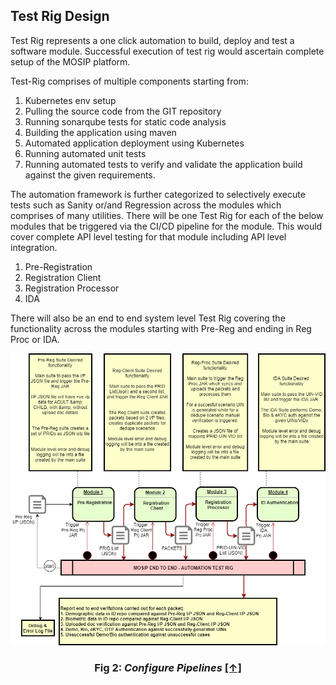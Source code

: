 ## Test Rig Design
Test Rig represents a one click automation to build, deploy and test a software module. Successful execution of test rig would ascertain complete setup of the MOSIP platform.

Test-Rig comprises of multiple components starting from: 
1. Kubernetes env setup
1. Pulling the source code from the GIT repository
1. Running sonarqube tests for static code analysis
1. Building the application using maven
1. Automated application deployment using Kubernetes
1. Running automated unit tests
1. Running automated tests to verify and validate the application build against the given requirements. 

The automation framework is further categorized to selectively execute tests such as Sanity or/and Regression across the modules which comprises of many utilities.
There will be one Test Rig for each of the below modules that be triggered via the CI/CD pipeline for the module. This would cover complete API level testing for that module including API level integration.
1. Pre-Registration 
1. Registration Client
1. Registration Processor
1. IDA

There will also be an end to end system level Test Rig covering the functionality across the modules starting with Pre-Reg and ending in Reg Proc or IDA. 


![Configure Pipelines](_images/test_rig_automation/E2ETestRigDesign.drawio.jpg)


### <p align="center"> **Fig 2: _Configure Pipelines_** [**[↑]**](#table-of-content)
